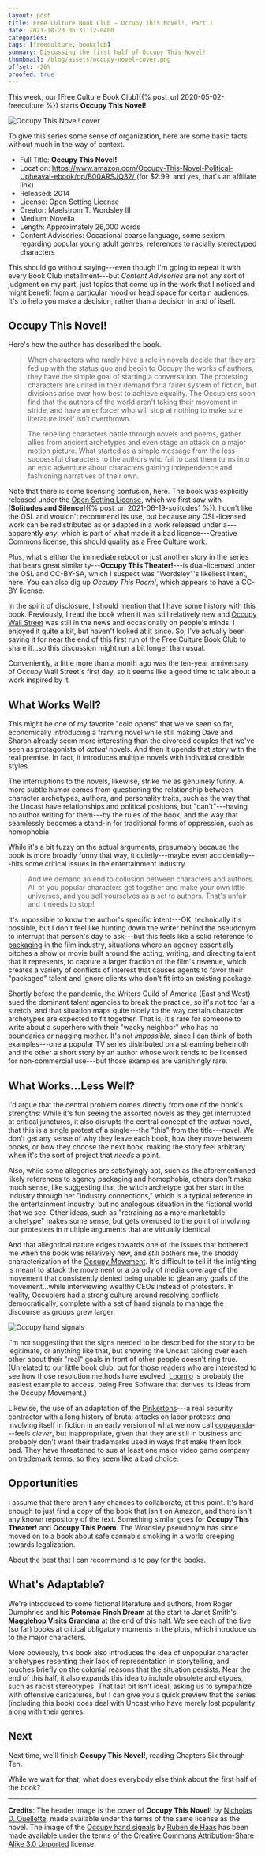 ```yaml
---
layout: post
title: Free Culture Book Club — Occupy This Novel!, Part 1
date: 2021-10-23 06:31:12-0400
categories:
tags: [freeculture, bookclub]
summary: Discussing the first half of Occupy This Novel!
thumbnail: /blog/assets/occupy-novel-cover.png
offset: -26%
proofed: true
---
```


This week, our [Free Culture Book Club]({% post_url 2020-05-02-freeculture %}) starts **Occupy This Novel!**

![Occupy This Novel! cover](/blog/assets/occupy-novel-cover.png "Occupy This Novel! cover")

To give this series some sense of organization, here are some basic facts without much in the way of context.

 * Full Title:  **Occupy This Novel!**
 * Location:  [https://www.amazon.com/Occupy-This-Novel-Political-Upheaval-ebook/dp/B00ARSJQ32/ <i class="fab fa-amazon"></i>](https://www.amazon.com/Occupy-This-Novel-Political-Upheaval-ebook/dp/B00ARSJQ32/?tag=jcolag-20) (for $2.99, and yes, that's an affiliate link)
 * Released:  2014
 * License:  Open Setting License
 * Creator:  Maelstrom T. Wordsley III
 * Medium:  Novella
 * Length:  Approximately 26,000 words
 * Content Advisories:  Occasional coarse language, some sexism regarding popular young adult genres, references to racially stereotyped characters

This should go without saying---even though I'm going to repeat it with every Book Club installment---but *Content Advisories* are not any sort of judgment on my part, just topics that come up in the work that I noticed and might benefit from a particular mood or head space for certain audiences.  It's to help you make a decision, rather than a decision in and of itself.

## Occupy This Novel!

Here's how the author has described the book.

 > When characters who rarely have a role in novels decide that they are fed up with the status quo and begin to Occupy the works of authors, they have the simple goal of starting a conversation. The protesting characters are united in their demand for a fairer system of fiction, but divisions arise over how best to achieve equality. The Occupiers soon find that the authors of the world aren’t taking their movement in stride, and have an enforcer who will stop at nothing to make sure literature itself isn’t overthrown.
 >
 > The rebelling characters battle through novels and poems, gather allies from ancient archetypes and even stage an attack on a major motion picture. What started as a simple message from the less-successful characters to the authors who fail to cast them turns into an epic adventure about characters gaining independence and fashioning narratives of their own.

Note that there is some licensing confusion, here.  The book was explicitly released under the [Open Setting License](https://web.archive.org/web/20170430130839/http://www.theonosis.com/wiki/Theonosis:Open_Setting_License), which we first saw with [**Solitudes and Silence**]({% post_url 2021-06-19-solitudes1 %}).  I don't like the OSL and wouldn't recommend its use, but because any OSL-licensed work can be redistributed as or adapted in a work released under a---apparently *any*, which is part of what made it a bad license---Creative Commons license, this should qualify as a Free Culture work.

Plus, what's either the immediate reboot or just another story in the series that bears great similarity---**Occupy This Theater!**---is dual-licensed under the OSL and CC-BY-SA, which I suspect was "Wordsley"'s likeliest intent, here.  You can also dig up *Occupy This Poem!*, which appears to have a CC-BY license.

In the spirit of disclosure, I should mention that I have some history with this book.  Previously, I read the book when it was still relatively new and [Occupy Wall Street](https://en.wikipedia.org/wiki/Occupy_Wall_Street) was still in the news and occasionally on people's minds.  I enjoyed it quite a bit, but haven't looked at it since.  So, I've actually been saving it for near the end of this first run of the Free Culture Book Club to share it...so this discussion might run a bit longer than usual.

Conveniently, a little more than a month ago was the ten-year anniversary of Occupy Wall Street's first day, so it seems like a good time to talk about a work inspired by it.

## What Works Well?

This might be one of my favorite "cold opens" that we've seen so far, economically introducing a framing novel while still making Dave and Sharon already seem more interesting than the divorced couples that we've seen as protagonists of *actual* novels.  And then it upends that story with the real premise.  In fact, it introduces multiple novels with individual credible styles.

The interruptions to the novels, likewise, strike me as genuinely funny.  A more subtle humor comes from questioning the relationship between character archetypes, authors, and personality traits, such as the way that the Uncast have relationships and political positions, but "can't"---having no author writing for them---by the rules of the book, and the way that seamlessly becomes a stand-in for traditional forms of oppression, such as homophobia.

While it's a bit fuzzy on the actual arguments, presumably because the book is more broadly funny that way, it quietly---maybe even accidentally---hits some critical issues in the entertainment industry.

 > And we demand an end to collusion between characters and authors. All of you popular characters get together and make your own little universes, and you sell yourselves as a set to authors. That's unfair and it needs to stop!

It's impossible to know the author's specific intent---OK, technically it's possible, but I don't feel like hunting down the writer behind the pseudonym to interrupt that person's day to ask---but this feels like a solid reference to [packaging](https://en.wikipedia.org/wiki/Movie_packaging) in the film industry, situations where an agency essentially pitches a show or movie built around the acting, writing, and directing talent that it represents, to capture a larger fraction of the film's revenue, which creates a variety of conflicts of interest that causes agents to favor their "packaged" talent and ignore clients who don't fit into an existing package.

Shortly before the pandemic, the Writers Guild of America (East and West) sued the dominant talent agencies to break the practice, so it's not too far a stretch, and that situation maps quite nicely to the way certain character archetypes are expected to fit together.  That is, it's rare for someone to write about a superhero with their "wacky neighbor" who has no boundaries or nagging mother.  It's not *impossible*, since I can think of both examples---one a popular TV series distributed on a streaming behemoth and the other a short story by an author whose work tends to be licensed for non-commercial use---but those examples are vanishingly rare.

## What Works...Less Well?

I'd argue that the central problem comes directly from one of the book's strengths:  While it's fun seeing the assorted novels as they get interrupted at critical junctures, it also disrupts the central concept of the *actual* novel, that this is a single protest of a single---the "this" from the title---novel.  We don't get any sense of why they leave each book, how they move between books, or how they choose the next book, making the story feel arbitrary when it's the sort of project that *needs* a point.

Also, while some allegories are satisfyingly apt, such as the aforementioned likely references to agency packaging and homophobia, others don't make much sense, like suggesting that the witch archetype got her start in the industry through her "industry connections," which is a typical reference in the entertainment industry, but no analogous situation in the fictional world that we see.  Other ideas, such as "retraining as a more marketable archetype" makes some sense, but gets overused to the point of involving our protesters in multiple arguments that are virtually identical.

And that allegorical nature edges towards one of the issues that bothered me when the book was relatively new, and *still* bothers me, the shoddy characterization of the [Occupy Movement](https://en.wikipedia.org/wiki/Occupy_movement).  It's difficult to tell if the infighting is meant to attack the movement or a parody of media coverage of the movement that consistently denied being unable to glean any goals of the movement...while interviewing wealthy CEOs instead of protesters.  In reality, Occupiers had a strong culture around resolving conflicts democratically, complete with a set of hand signals to manage the discourse as groups grew larger.

![Occupy hand signals](/blog/assets/744px-Hands-signals-Occupy-A4.png "I assume that the colors were unnecessary, but I admittedly wasn't there...")

I'm not suggesting that the signs needed to be described for the story to be legitimate, or anything like that, but showing the Uncast talking over each other about their "real" goals in front of other people doesn't ring true.  (Unrelated to our little book club, but for those readers who are interested to see how those resolution methods have evolved, [Loomio](https://en.wikipedia.org/wiki/Loomio) is probably the easiest example to access, being Free Software that derives its ideas from the Occupy Movement.)

Likewise, the use of an adaptation of the [Pinkertons](https://en.wikipedia.org/wiki/Pinkerton_%28detective_agency%29)---a real security contractor with a long history of brutal attacks on labor protests *and* involving itself in fiction in an early version of what we now call [copaganda](https://en.wikipedia.org/wiki/Copaganda)---feels *clever*, but inappropriate, given that they are still in business and probably don't want their trademarks used in ways that make them look bad.  They have threatened to sue at least one major video game company on trademark terms, so they seem like a bad choice.

## Opportunities

I assume that there aren't any chances to collaborate, at this point.  It's hard enough to just find a copy of the book that isn't on Amazon, and there isn't any known repository of the text.  Something similar goes for **Occupy This Theater!** and **Occupy This Poem**.  The Wordsley pseudonym has since moved on to a book about safe cannabis smoking in a world creeping towards legalization.

About the best that I can recommend is to pay for the books.

## What's Adaptable?

We're introduced to some fictional literature and authors, from Roger Dumphries and his **Potomac Finch Dream** at the start to Janet Smith's **Magglehop Visits Grandma** at the end of this half.  We see each of the five (so far) books at critical obligatory moments in the plots, which introduce us to the major characters.

More obviously, this book also introduces the idea of unpopular character archetypes resenting their lack of representation in storytelling, and touches briefly on the colonial reasons that the situation persists.  Near the end of this half, it also expands this idea to include obsolete archetypes, such as racist stereotypes.  That last bit isn't ideal, asking us to sympathize with offensive caricatures, but I can give you a quick preview that the series (including this book) does deal with Uncast who have merely lost popularity along with their genres.

## Next

Next time, we'll finish **Occupy This Novel!**, reading Chapters Six through Ten.

While we wait for that, what does everybody else think about the first half of the book?

* * *

**Credits**:  The header image is the cover of **Occupy This Novel!** by [Nicholas D. Ouellette](https://www.deviantart.com/ndouellette),  made available under the terms of the same license as the novel.  The image of the [Occupy hand signals](https://commons.wikimedia.org/wiki/File:OccupyHandSignals.pdf) by [Ruben de Haas](http://www.lekrmoi.com/) has been made available under the terms of the [Creative Commons Attribution-Share Alike 3.0 Unported](https://creativecommons.org/licenses/by-sa/3.0/deed.en) license.
